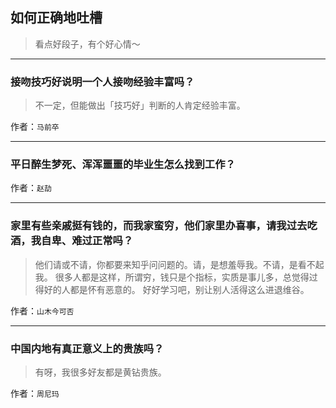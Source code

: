 ## 如何正确地吐槽

> 看点好段子，有个好心情～


 
---

### 接吻技巧好说明一个人接吻经验丰富吗？

> 不一定，但能做出「技巧好」判断的人肯定经验丰富。


作者：`马前卒`

---

### 平日醉生梦死、浑浑噩噩的毕业生怎么找到工作？

> 


作者：`赵劼`

---

### 家里有些亲戚挺有钱的，而我家蛮穷，他们家里办喜事，请我过去吃酒，我自卑、难过正常吗？

> 他们请或不请，你都要来知乎问问题的。请，是想羞辱我。不请，是看不起我。
> 很多人都是这样，所谓穷，钱只是个指标，实质是事儿多，总觉得过得好的人都是怀有恶意的。
> 好好学习吧，别让别人活得这么进退维谷。


作者：`山木今可否`

---

### 中国内地有真正意义上的贵族吗？

> 有呀，我很多好友都是黄钻贵族。


作者：`周尼玛`